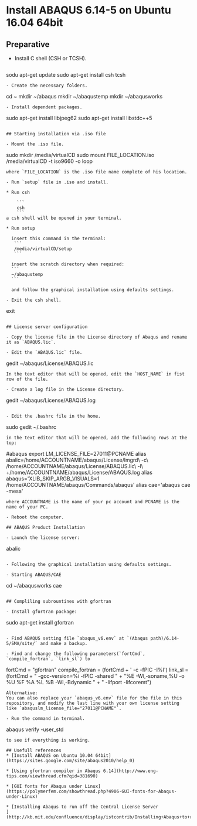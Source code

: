 # Install ABAQUS 6.14-5 on Ubuntu 16.04 64bit

## Preparative

- Install C shell (CSH or TCSH).

  ```
sodu apt-get update
sudo apt-get install csh tcsh
  ```
- Create the necessary folders.

  ```
cd ~
mkdir ~/abaqus
mkdir ~/abaqustemp
mkdir ~/abaqusworks
  ```
- Install dependent packages.

  ```
sudo apt-get install libjpeg62
sudo apt-get install libstdc++5
  ```

## Starting installation via .iso file

- Mount the .iso file.

  ```
sudo mkdir /media/virtualCD
sudo mount FILE_LOCATION.iso /media/virtualCD -t iso9660 -o loop
  ```
  where `FILE_LOCATION` is the .iso file name complete of his location.

- Run `setup` file in .iso and install.

  * Run csh

      ```
      csh
      ```
  a csh shell will be opened in your terminal.

  * Run setup

    insert this command in the terminal:
     ```
     /media/virtualCD/setup
     ```

    insert the scratch directory when required:
    ```
    ~/abaqustemp
    ```

    and follow the graphical installation using defaults settings.

- Exit the csh shell.

  ```
exit
  ```

## License server configuration

- Copy the license file in the License directory of Abaqus and rename it as `ABAQUS.lic`.

- Edit the `ABAQUS.lic` file.

  ```
gedit ~/abaqus/License/ABAQUS.lic
  ```
In the text editor that will be opened, edit the `HOST_NAME` in fist row of the file.

- Create a log file in the License directory.

  ```
gedit ~/abaqus/License/ABAQUS.log
  ```

- Edit the .bashrc file in the home.

  ```
sudo gedit ~/.bashrc
  ```
in the text editor that will be opened, add the following rows at the top:

  ```
#abaqus
export LM_LICENSE_FILE=27011@PCNAME
alias abalic=/home/ACCOUNTNAME/abaqus/License/lmgrd\ -c\ /home/ACCOUNTNAME/abaqus/License/ABAQUS.lic\ -l\ +/home/ACCOUNTNAME/abaqus/License/ABAQUS.log
alias abaqus='XLIB_SKIP_ARGB_VISUALS=1 /home/ACCOUNTNAME/abaqus/Commands/abaqus'
alias cae='abaqus cae -mesa'
  ```
where ACCOUNTNAME is the name of your pc account and PCNAME is the name of your PC.

- Reboot the computer.

## ABAQUS Product Installation

- Launch the license server:

  ```
abalic
  ```

- Following the graphical installation using defaults settings.

- Starting ABAQUS/CAE

  ```
cd ~/abaqusworks
cae
  ```

## Compliling subrountines with gfortran

- Install gfortran package:

  ```
sudo apt-get install gfortran
  ```

- Find ABAQUS setting file `abaqus_v6.env` at `(Abaqus path)/6.14-5/SMA/site/` and make a backup.

- Find and change the following parameters(`fortCmd`, `compile_fortran`, `link_sl`) to
  ```
fortCmd = "gfortran"
compile_fortran = (fortCmd + ' -c -fPIC -I%I')
link_sl = (fortCmd +
	         " -gcc-version=%i -fPIC -shared " +
	         "%E -Wl,-soname,%U -o %U %F %A %L %B -Wl,-Bdynamic " +
	         " -lifport -lifcoremt")
  ```
Alternative:
You can also replace your `abaqus_v6.env` file for the file in this repository, and modify the last line with your own license setting like `abaquslm_license_file="27011@PCNAME"`.

- Run the command in terminal.
  
  ```
abaqus verify -user_std
  ```
to see if everything is working.

## Usefull references
* [Install ABAQUS on Ubuntu 10.04 64bit](https://sites.google.com/site/abaqus2010/help_0)

* [Using gfortran compiler in Abaqus 6.14](http://www.eng-tips.com/viewthread.cfm?qid=381690)

* [GUI fonts for Abaqus under Linux](https://polymerfem.com/showthread.php?4906-GUI-fonts-for-Abaqus-under-Linux)

* [Installing Abaqus to run off the Central License Server
](http://kb.mit.edu/confluence/display/istcontrib/Installing+Abaqus+to+run+off+the+Central+License+Server)
